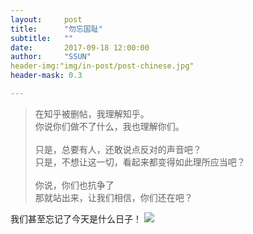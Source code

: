 ```yaml
---
layout:     post
title:      "勿忘国耻"
subtitle:   ""
date:       2017-09-18 12:00:00
author:     "SSUN"
header-img:"img/in-post/post-chinese.jpg"
header-mask: 0.3

---
```


> 在知乎被删帖，我理解知乎。  
> 你说你们做不了什么，我也理解你们。  
> <br/>
> 只是，总要有人，还敢说点反对的声音吧？    
> 只是，不想让这一切，看起来都变得如此理所应当吧？  
> <br/>
> 你说，你们也抗争了  
> 那就站出来，让我们相信，你们还在吧？


我们甚至忘记了今天是什么日子！
![](http://old.cicphoto.com/newcicsite/syxy/tj/201408/W020140827418493810536.jpg)